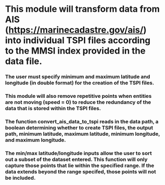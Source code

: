 # This module will transform data from AIS (https://marinecadastre.gov/ais/) into individual TSPI files according to the MMSI index provided in the data file. 

### The user must specify minimum and maximum latitude and longitude (in double format) for the creation of the TSPI files. 
### This module will also remove repetitive points when entities are not moving (speed = 0) to reduce the redundancy of the data that is stored within the TSPI files.

### The function convert_ais_data_to_tspi reads in the data path, a boolean determining whether to create TSPI files, the output path, minimum latitude, maximum latitude, minimum longitude, and maximum longitude.

###  The min/max latitude/longitude inputs allow the user to sort out a subset of the dataset entered. This function will only capture those points that lie within the specified range. If the data extends beyond the range specifed, those points will not be included. 